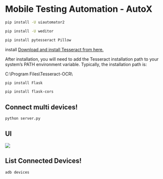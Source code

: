 # Mobile Testing Automation - AutoX
```sh
pip install -U uiautomator2
```
```sh
pip install -U weditor
```
```sh
pip install pytesseract Pillow
```

install [Download and install Tesseract from here.](https://github.com/UB-Mannheim/tesseract/wiki)

After installation, you will need to add the Tesseract installation path to your system’s PATH environment variable. Typically, the installation path is:

C:\Program Files\Tesseract-OCR\

```sh
pip install Flask
```

```sh
pip install flask-cors
```

## Connect multi devices!
```sh
python server.py
```
## UI
<img src="https://raw.githubusercontent.com/SUBACITO/AutoX/main/demoUI.png" />

## List Connected Devices!
```sh
adb devices
```

